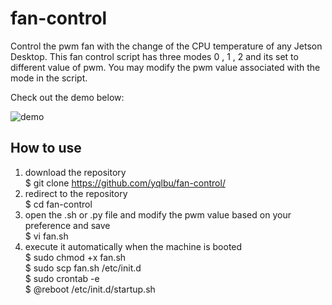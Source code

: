 # fan-control

Control the pwm fan with the change of the CPU temperature of any Jetson Desktop. 
This fan control script has three modes 0 , 1 , 2 and its set to different value of pwm. 
You may modify the pwm value associated with the mode in the script.

Check out the demo below:

<img src="yqlbu/fan-control/demo.jpg" alt="demo"/> 

## How to use

1. download the repository \
   $ git clone https://github.com/yqlbu/fan-control/
2. redirect to the repository \
   $ cd fan-control
4. open the .sh or .py file and modify the pwm value based on your preference and save \
   $ vi fan.sh 
5. execute it automatically when the machine is booted \
   $ sudo chmod +x fan.sh \
   $ sudo scp fan.sh /etc/init.d \
   $ sudo crontab -e \
   $ @reboot /etc/init.d/startup.sh
